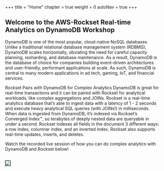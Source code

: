 +++
title = "Home"
chapter = true
weight = 0
autoNav = true
+++

## Welcome to the AWS-Rockset Real-time Analytics on DynamoDB Workshop

DynamoDB is one of the most popular, cloud-native NoSQL databases. Unlike a traditional relational database management system (RDBMS), DynamoDB scales horizontally, obviating the need for careful capacity planning, resharding, and database maintenance. As a result, DynamoDB is the database of choice for companies building event-driven architectures and user-friendly, performant applications at scale. As such, DynamoDB is central to many modern applications in ad tech, gaming, IoT, and financial services.

Rockset Pairs with DynamoDB for Complex Analytics
DynamoDB is great for real-time transactions and it can be paired with Rockset for analytical workloads, like complex aggregations and JOINs. Rockset is a real-time analytics database that’s able to ingest data with a latency of 1 - 2 seconds and execute heavy analytical SQL queries (with JOINs!) in milliseconds. When data is ingested from DynamoDB,  it’s indexed via Rockset’s Converged Index™, so terabytes of deeply nested data are queryable in under a second. Rockset indexes all fields in the document 3 different ways: a row index, columnar index, and an inverted index.  Rockset also supports real-time updates, inserts, and deletes.  

Watch the recorded live session of how you can do complex analytics with DynamoDB and Rockset below!

[<img src="../../images/play-video-1.png" style="margin:15px 0px; border:1px solid black"/>](https://www.youtube.com/watch?v=8qgrSl_mj3Y)

